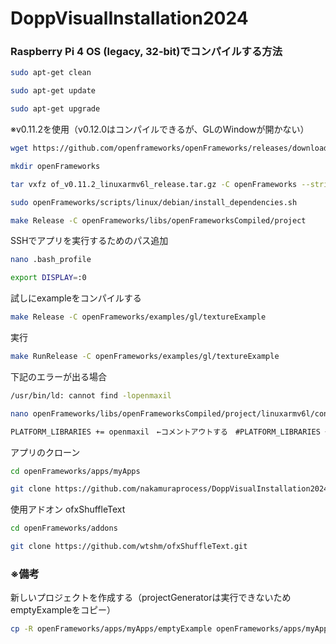 # DoppVisualInstallation2024

### Raspberry Pi 4 OS (legacy, 32-bit)でコンパイルする方法 ###
```bash
sudo apt-get clean
```
```bash
sudo apt-get update
```
```bash
sudo apt-get upgrade
```
※v0.11.2を使用（v0.12.0はコンパイルできるが、GLのWindowが開かない）
```bash
wget https://github.com/openframeworks/openFrameworks/releases/download/0.11.2/of_v0.11.2_linuxarmv6l_release.tar.gz
```
```bash
mkdir openFrameworks
```
```bash
tar vxfz of_v0.11.2_linuxarmv6l_release.tar.gz -C openFrameworks --strip-components 1
```
```bash
sudo openFrameworks/scripts/linux/debian/install_dependencies.sh
```
```bash
make Release -C openFrameworks/libs/openFrameworksCompiled/project
```
SSHでアプリを実行するためのパス追加
```bash
nano .bash_profile
```
```bash
export DISPLAY=:0
```
試しにexampleをコンパイルする
```bash
make Release -C openFrameworks/examples/gl/textureExample
```
実行
```bash
make RunRelease -C openFrameworks/examples/gl/textureExample
```
下記のエラーが出る場合
```bash
/usr/bin/ld: cannot find -lopenmaxil
```
```bash
nano openFrameworks/libs/openFrameworksCompiled/project/linuxarmv6l/config.linuxarmv6l.default.mk
```
```bash
PLATFORM_LIBRARIES += openmaxil　←コメントアウトする　#PLATFORM_LIBRARIES += openmaxil
```
アプリのクローン
```bash
cd openFrameworks/apps/myApps
```
```bash
git clone https://github.com/nakamuraprocess/DoppVisualInstallation2024
```
使用アドオン
ofxShuffleText
```bash
cd openFrameworks/addons
```
```bash
git clone https://github.com/wtshm/ofxShuffleText.git
```

### ※備考 ###
新しいプロジェクトを作成する（projectGeneratorは実行できないためemptyExampleをコピー）
```bash
cp -R openFrameworks/apps/myApps/emptyExample openFrameworks/apps/myApps/MyAppProject
```